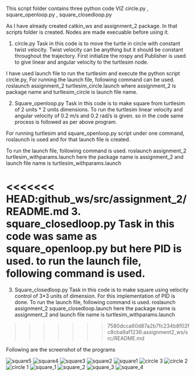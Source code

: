    This script folder contains three python code VIZ circle.py , square_openloop.py ,  square_closedloop.py

As I have already created catkin_ws and assignment_2 package. In that scripts folder is created.
Nodes are made execuable before using it.




1. circle.py
	Task in this code is to move the turtle in circle with constant twist velocity. Twist velocity can be anything but it should be constant throughout the trajectory.
  First initialize the rospy and Publisher is used to give linear and angular velocity to the turtlesim node.

I have used launch file to run the turtlesim and execute the python script circle.py,
	For running the launch file, following command can be used.
   roslaunch assignment_2 turtlesim_circle.launch
   where assignment_2 is package name and turtlesim_circle is launch file name.

2. Square_openloop.py
	Task in this code is to make square from turtlesim of 2 units * 2 units dimensions. To run the turtlesim linear velocity and angular velocity of 0.2 m/s and 0.2 rad/s is given. so in the code same process is followed as per above program.

For running turtlesim and square_openloop.py script under one command, roslaunch is used and for that launch file is created.

To run the launch file, following command is used.
	roslaunch assignment_2 turtlesim_withparams.launch
here the package name is assignment_2 and launch file name is turtlesim_withparams.launch

<<<<<<< HEAD:github_ws/src/assignment_2/README.md
3. square_closedloop.py
        Task in this code was same as square_openloop.py but here PID is used. 
to run the launch file, following command is used.
=======
3. Square_closedloop.py
  	Task in this code is to make square using velocity control of 3*3 units of dimension. For this implementation of PID is done.
To run the launch file, following command is used.
	roslaunch assignment_2 square_closedloop.launch
here the package name is assignment_2 and launch file name is turtlesim_withparams.launch

>>>>>>> 7580dcca60d87a2b7fc234b8f02fc8cba9af1236:assignment2_ws/src/README.md

Following are the screenshot of the programs



![square5](https://user-images.githubusercontent.com/57248801/73511858-4391ed80-43b5-11ea-80e0-0ef03997be97.png)
![square4](https://user-images.githubusercontent.com/57248801/73511859-4391ed80-43b5-11ea-97e2-0546ff54dd46.png)
![square3](https://user-images.githubusercontent.com/57248801/73511861-4391ed80-43b5-11ea-9a52-e124e723f4e7.png)
![square2](https://user-images.githubusercontent.com/57248801/73511862-4391ed80-43b5-11ea-9ccc-596423b400a5.png)
![square1](https://user-images.githubusercontent.com/57248801/73511863-4391ed80-43b5-11ea-8778-df5fbd7d6757.png)
![circle 3](https://user-images.githubusercontent.com/57248801/73511864-4391ed80-43b5-11ea-8d0c-c5331790ca11.png)
![circle 2](https://user-images.githubusercontent.com/57248801/73511865-442a8400-43b5-11ea-8154-a5413ed27ef9.png)
![circle 1](https://user-images.githubusercontent.com/57248801/73511866-442a8400-43b5-11ea-8205-1b8f3b1d84e4.png)
![square_1](https://user-images.githubusercontent.com/57248801/73598000-9e842b80-4500-11ea-94d8-af221ff57e25.png)
![square_2](https://user-images.githubusercontent.com/57248801/73598001-9f1cc200-4500-11ea-83ca-b658f34693f4.png)
![square_3](https://user-images.githubusercontent.com/57248801/73598002-9f1cc200-4500-11ea-8953-196eebad196e.png)
![square_4](https://user-images.githubusercontent.com/57248801/73598003-9f1cc200-4500-11ea-85e9-7566c6266d6d.png)




